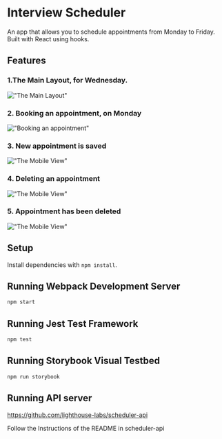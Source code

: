 # Interview Scheduler

An app that allows you to schedule appointments from Monday to Friday. Built with React using hooks.

## Features

### 1.The Main Layout, for Wednesday.
!["The Main Layout"](https://github.com/mrfinesse47/scheduler/blob/master/docs/1.png?raw=true)

### 2. Booking an appointment, on Monday
!["Booking an appointment"](https://github.com/mrfinesse47/scheduler/blob/master/docs/5.png?raw=true)

### 3. New appointment is saved
!["The Mobile View"](https://github.com/mrfinesse47/scheduler/blob/master/docs/4.png?raw=true)

### 4. Deleting an appointment
!["The Mobile View"](https://github.com/mrfinesse47/scheduler/blob/master/docs/3.png?raw=true)

### 5. Appointment has been deleted
!["The Mobile View"](https://github.com/mrfinesse47/scheduler/blob/master/docs/2.png?raw=true)

## Setup

Install dependencies with `npm install`.

## Running Webpack Development Server

```sh
npm start
```

## Running Jest Test Framework

```sh
npm test
```

## Running Storybook Visual Testbed

```sh
npm run storybook
```

## Running API server

https://github.com/lighthouse-labs/scheduler-api

Follow the Instructions of the README in scheduler-api
